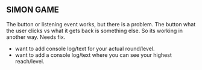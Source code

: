 ## SIMON GAME 

The button or listening event works, but there is a problem. 
The button what the user clicks vs what it gets back is something else. 
So its working in another way. Needs fix. 


- want to add console log/text for your actual round/level. 
- want to add a console log/text where you can see your highest reach/level.

